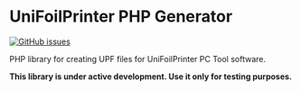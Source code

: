 UniFoilPrinter PHP Generator
=============================

[![GitHub issues](https://img.shields.io/github/issues/dominik-selmeci/UniFoilPrinter-PHP-generator.svg)](https://github.com/dominik-selmeci/UniFoilPrinter-PHP-generator/issues)

PHP library for creating UPF files for UniFoilPrinter PC Tool software.

**This library is under active development. Use it only for testing purposes.**